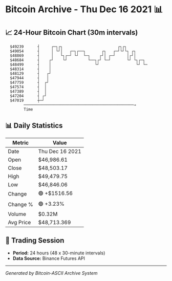 # Bitcoin Archive - Thu Dec 16 2021 📊

## 📈 24-Hour Bitcoin Chart (30m intervals)

```
  $49239      ┤     ┌─┐┌┐                        ┌┐┌┐          
  $49054      ┤     │ └┘│   ┌─┐┌──┐       ┌┐   ┌─┘└┘└┐ ┌┐      
  $48869      ┤     │   └┐┌─┘ └┘  └─┐    ┌┘│ ┌─┘     │┌┘│      
  $48684      ┤    ┌┘    └┘         └──┐┌┘ └─┘       └┘ └┐┌─┐  
  $48499      ┤    │                   └┘                └┘ └─ 
  $48314      ┤    │                                           
  $48129      ┤   ┌┘                                           
  $47944      ┤   │                                            
  $47759      ┤  ┌┘                                            
  $47574      ┤  │                                             
  $47389      ┤  │                                             
  $47204      ┤ ┌┘                                             
  $47019      ┼─┘                                              
        ────────────────────────────────────────────────→
        Time
```

## 📊 Daily Statistics

| Metric | Value |
|--------|-------|
| Date | Thu Dec 16 2021 |
| Open | $46,986.61 |
| Close | $48,503.17 |
| High | $49,479.75 |
| Low | $46,846.06 |
| Change | 🟢 +$1516.56 |
| Change % | 🟢 +3.23% |
| Volume | $0.32M |
| Avg Price | $48,713.369 |

## 📅 Trading Session

- **Period:** 24 hours (48 x 30-minute intervals)
- **Data Source:** Binance Futures API

---
*Generated by Bitcoin-ASCII Archive System*
